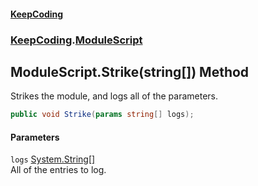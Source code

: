 #### [KeepCoding](index.md 'index')
### [KeepCoding](KeepCoding.md 'KeepCoding').[ModuleScript](ModuleScript.md 'KeepCoding.ModuleScript')
## ModuleScript.Strike(string[]) Method
Strikes the module, and logs all of the parameters.  
```csharp
public void Strike(params string[] logs);
```
#### Parameters
<a name='KeepCoding_ModuleScript_Strike(string__)_logs'></a>
`logs` [System.String](https://docs.microsoft.com/en-us/dotnet/api/System.String 'System.String')[[]](https://docs.microsoft.com/en-us/dotnet/api/System.Array 'System.Array')  
All of the entries to log.
  
